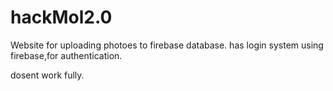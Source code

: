# hackMol2.0
Website for uploading photoes to firebase database.
has login system using firebase,for authentication.

dosent work fully.
